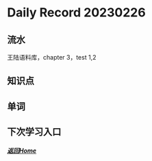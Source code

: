 
Daily Record 20230226
=====================

## 流水

王陆语料库，chapter 3，test 1,2

## 知识点



## 单词



## 下次学习入口



##### [返回Home](../../../README.md)


